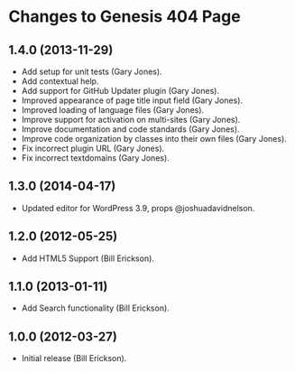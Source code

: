 # Changes to Genesis 404 Page

## 1.4.0 (2013-11-29)
* Add setup for unit tests (Gary Jones).
* Add contextual help.
* Add support for GitHub Updater plugin (Gary Jones).
* Improved appearance of page title input field (Gary Jones).
* Improved loading of language files (Gary Jones).
* Improve support for activation on multi-sites (Gary Jones).
* Improve documentation and code standards (Gary Jones).
* Improve code organization by classes into their own files (Gary Jones).
* Fix incorrect plugin URL (Gary Jones).
* Fix incorrect textdomains (Gary Jones).

## 1.3.0 (2014-04-17)
* Updated editor for WordPress 3.9, props @joshuadavidnelson.

## 1.2.0 (2012-05-25)
* Add HTML5 Support (Bill Erickson).

## 1.1.0 (2013-01-11)
* Add Search functionality (Bill Erickson).

## 1.0.0 (2012-03-27)
* Initial release (Bill Erickson).
